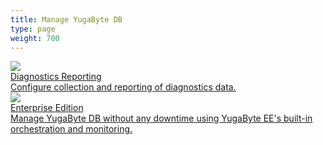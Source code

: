 ```yaml
---
title: Manage YugaByte DB
type: page
weight: 700
---
```


<div>

  <a class="section-link icon-offset" href="/manage/diagnostics-reporting/">
    <div class="icon">
      <img src="/images/section_icons/manage/diagnostics.png" aria-hidden="true" />
    </div>
    <div class="text">
      Diagnostics Reporting
      <div class="caption">Configure collection and reporting of diagnostics data.</div>
    </div>
  </a>

  <a class="section-link icon-offset" href="enterprise-edition/">
    <div class="icon">
      <img src="/images/section_icons/manage/enterprise.png" aria-hidden="true" />
    </div>
    <div class="text">
       Enterprise Edition
       <div class="caption">Manage YugaByte DB without any downtime using YugaByte EE's built-in orchestration and monitoring.</div>
    </div>
  </a>
</div>